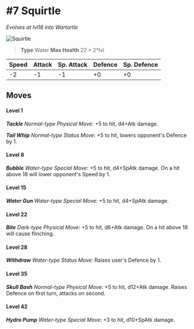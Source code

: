 # #7 Squirtle
*Evolves at lvl16 into Wartortle*

![Squirtle](https://img.pokemondb.net/sprites/home/normal/1x/squirtle.png)

> **Type** Water
> **Max Health** 22 + 2\*lvl

| Speed | Attack | Sp. Attack | Defence | Sp. Defence |
| ----- | ------ | ---------- | ------- | ----------- |
| -2 | -1 | -1 | +0 | +0 |

## Moves
#### Level 1

***Tackle** Normal-type Physical Move*: +5 to hit, d4+Atk damage. 

***Tail Whip** Normal-type Status Move*: +5 to hit, lowers opponent's Defence by 1.
#### Level 8

***Bubble** Water-type Special Move*: +5 to hit, d4+SpAtk damage. On a hit above 18 will lower opponent's Speed by 1.
#### Level 15

***Water Gun** Water-type Special Move*: +5 to hit, d4+SpAtk damage. 
#### Level 22

***Bite** Dark-type Physical Move*: +5 to hit, d6+Atk damage. On a hit above 18 will cause flinching.
#### Level 28

***Withdraw** Water-type Status Move*: Raises user's Defence by 1.
#### Level 35

***Skull Bash** Normal-type Physical Move*: +5 to hit, d12+Atk damage. Raises Defence on first turn, attacks on second.
#### Level 42

***Hydro Pump** Water-type Special Move*: +3 to hit, d10+SpAtk damage. 

